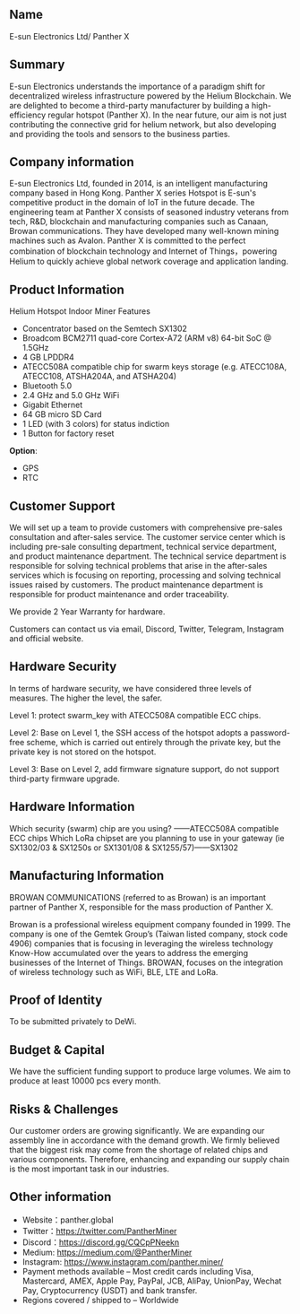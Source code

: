 ## Name
E-sun Electronics Ltd/ Panther X

## Summary
E-sun Electronics understands the importance of a paradigm shift for decentralized wireless infrastructure powered by the Helium Blockchain. We are delighted to become a third-party manufacturer by building a high-efficiency regular hotspot (Panther X). In the near future, our aim is not just contributing the connective grid for helium network, but also developing and providing the tools and sensors to the business parties. 

## Company information

E-sun Electronics Ltd, founded in 2014, is an intelligent manufacturing company based in Hong Kong. Panther X series Hotspot is E-sun's competitive product in the domain of IoT in the future decade. The engineering team at Panther X consists of seasoned industry veterans from tech, R&D, blockchain and manufacturing companies such as Canaan, Browan communications. They have developed many well-known mining machines such as Avalon. Panther X is committed to the perfect combination of blockchain technology and Internet of Things，powering Helium to quickly achieve global network coverage and application landing.

## Product Information

Helium Hotspot Indoor Miner Features
- Concentrator based on the Semtech SX1302
- Broadcom BCM2711 quad-core Cortex-A72 (ARM v8) 64-bit SoC @ 1.5GHz
- 4 GB LPDDR4
- ATECC508A compatible chip for swarm keys storage (e.g. ATECC108A, ATECC108, ATSHA204A, and ATSHA204)
- Bluetooth 5.0
- 2.4 GHz and 5.0 GHz WiFi
- Gigabit Ethernet
- 64 GB micro SD Card
- 1 LED (with 3 colors) for status indiction
- 1 Button for factory reset
 
**Option**:
- GPS
- RTC

## Customer Support

We will set up a team to provide customers with comprehensive pre-sales consultation and after-sales service. The customer service center which is including pre-sale consulting department, technical service department, and product maintenance department. The technical service department is responsible for solving technical problems that arise in the after-sales services which is focusing on reporting, processing and solving technical issues raised by customers. The product maintenance department is responsible for product maintenance and order traceability.

We provide 2 Year Warranty for hardware.

Customers can contact us via email, Discord, Twitter, Telegram, Instagram and official website.

## Hardware Security

In terms of hardware security, we have considered three levels of measures. The higher the level, the safer.

Level 1: protect swarm_key with ATECC508A compatible ECC chips.

Level 2: Base on Level 1, the SSH access of the hotspot adopts a password-free scheme, which is carried out entirely through the private key, but the private key is not stored on the hotspot.

Level 3: Base on Level 2, add firmware signature support, do not support third-party firmware upgrade.

## Hardware Information

Which security (swarm) chip are you using? ——ATECC508A compatible ECC chips
Which LoRa chipset are you planning to use in your gateway (ie SX1302/03 & SX1250s or SX1301/08 & SX1255/57)——SX1302

## Manufacturing Information

BROWAN COMMUNICATIONS (referred to as Browan) is an important partner of Panther X, responsible for the mass production of Panther X.

Browan is a professional wireless equipment company founded in 1999. The company is one of the Gemtek Group’s (Taiwan listed company, stock code 4906) companies that is focusing in leveraging the wireless technology Know-How accumulated over the years to address the emerging businesses of the Internet of Things. BROWAN, focuses on the integration of wireless technology such as WiFi, BLE, LTE and LoRa.

## Proof of Identity
To be submitted privately to DeWi.

## Budget & Capital
We have the sufficient funding support to produce large volumes. We aim to produce at least 10000 pcs every month.

## Risks & Challenges
Our customer orders are growing significantly. We are expanding our assembly line in accordance with the demand growth. We firmly believed that the biggest risk may come from the shortage of related chips and various components. Therefore, enhancing and expanding our supply chain is the most important task in our industries.

## Other information
- Website：panther.global
- Twitter：https://twitter.com/PantherMiner
- Discord：https://discord.gg/CQCpPNeekn
- Medium: https://medium.com/@PantherMiner
- Instagram: https://www.instagram.com/panther.miner/
- Payment methods available – Most credit cards including Visa, Mastercard, AMEX, Apple Pay, PayPal, JCB, AliPay, UnionPay, Wechat Pay, Cryptocurrency (USDT) and bank transfer.
- Regions covered / shipped to – Worldwide

